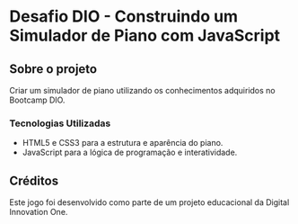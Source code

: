 # Desafio DIO - Construindo um Simulador de Piano com JavaScript

## Sobre o projeto
Criar um simulador de piano utilizando os conhecimentos adquiridos no Bootcamp DIO.

### Tecnologias Utilizadas
- HTML5 e CSS3 para a estrutura e aparência do piano.
- JavaScript para a lógica de programação e interatividade.

## Créditos
Este jogo foi desenvolvido como parte de um projeto educacional da Digital Innovation One.